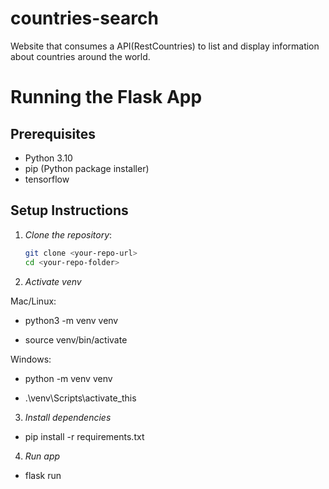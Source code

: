 # countries-search
Website that consumes a API(RestCountries) to list and display information about countries around the world.

# Running the Flask App

## Prerequisites
- Python 3.10
- pip (Python package installer)
- tensorflow

## Setup Instructions

1. *Clone the repository*:
   ```bash
   git clone <your-repo-url>
   cd <your-repo-folder>

2. *Activate venv*

Mac/Linux:

- python3 -m venv venv

- source venv/bin/activate

Windows:

- python -m venv venv

- .\venv\Scripts\activate_this

3. *Install dependencies*

- pip install -r requirements.txt

4. *Run app*

- flask run
